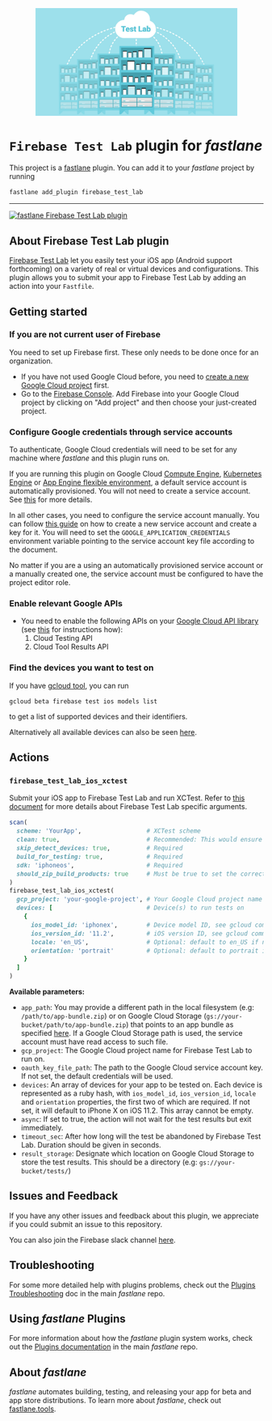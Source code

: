 <p align="center">
  <img src="./testlab.png" width="400" />
</p>

# `Firebase Test Lab` plugin for _fastlane_

This project is a [fastlane](https://fastlane.tools) plugin. You can add it to your _fastlane_ project by running

```bash
fastlane add_plugin firebase_test_lab
```

---

[![fastlane Firebase Test Lab plugin](https://rawcdn.githack.com/fastlane/fastlane/master/fastlane/assets/plugin-badge.svg)](https://rubygems.org/gems/fastlane-plugin-firebase_test_lab)

## About Firebase Test Lab plugin

[Firebase Test Lab](https://firebase.google.com/docs/test-lab/) let you easily test your iOS app (Android support forthcoming) on a variety of real or virtual devices and configurations. This plugin allows you to submit your app to Firebase Test Lab by adding an action into your `Fastfile`.

## Getting started

### If you are not current user of Firebase

You need to set up Firebase first. These only needs to be done once for an organization.

- If you have not used Google Cloud before, you need to [create a new Google Cloud project](https://cloud.google.com/resource-manager/docs/creating-managing-projects#Creating%20a%20Project) first.
- Go to the [Firebase Console](https://console.firebase.google.com/). Add Firebase into your Google Cloud project by clicking on "Add project" and then choose your just-created project.

### Configure Google credentials through service accounts

To authenticate, Google Cloud credentials will need to be set for any machine where _fastlane_ and this plugin runs on.

If you are running this plugin on Google Cloud [Compute Engine](https://cloud.google.com/compute), [Kubernetes Engine](https://cloud.google.com/kubernetes-engine) or [App Engine flexible environment](https://cloud.google.com/appengine/docs/flexible/), a default service account is automatically provisioned. You will not need to create a service account. See [this](https://cloud.google.com/compute/docs/access/service-accounts#compute_engine_default_service_account) for more details.

In all other cases, you need to configure the service account manually. You can follow [this guide](https://cloud.google.com/docs/authentication/getting-started) on how to create a new service account and create a key for it. You will need to set the `GOOGLE_APPLICATION_CREDENTIALS` environment variable pointing to the service account key file according to the document.

No matter if you are a using an automatically provisioned service account or a manually created one, the service account must be configured to have the project editor role.

### Enable relevant Google APIs

- You need to enable the following APIs on your [Google Cloud API library](https://console.cloud.google.com/apis/library) (see [this](https://support.google.com/cloud/answer/6158841) for instructions how):
  1. Cloud Testing API
  2. Cloud Tool Results API

### Find the devices you want to test on

If you have [gcloud tool](https://cloud.google.com/sdk/gcloud/), you can run

```no-highlight
gcloud beta firebase test ios models list
```

to get a list of supported devices and their identifiers.

Alternatively all available devices can also be seen [here](https://firebase.google.com/docs/test-lab/ios/available-testing-devices). 

## Actions

### `firebase_test_lab_ios_xctest`

Submit your iOS app to Firebase Test Lab and run XCTest. Refer to [this document](https://firebase.google.com/docs/test-lab/ios/command-line) for more details about Firebase Test Lab specific arguments.

```ruby
scan(
  scheme: 'YourApp',                  # XCTest scheme
  clean: true,                        # Recommended: This would ensure the build would not include unnecessary files
  skip_detect_devices: true,          # Required
  build_for_testing: true,            # Required
  sdk: 'iphoneos',                    # Required
  should_zip_build_products: true     # Must be true to set the correct format for Firebase Test Lab
)
firebase_test_lab_ios_xctest(
  gcp_project: 'your-google-project', # Your Google Cloud project name
  devices: [                          # Device(s) to run tests on
    {
      ios_model_id: 'iphonex',        # Device model ID, see gcloud command above
      ios_version_id: '11.2',         # iOS version ID, see gcloud command above
      locale: 'en_US',                # Optional: default to en_US if not set
      orientation: 'portrait'         # Optional: default to portrait if not set
    }
  ]
)
```

**Available parameters:**

- `app_path`: You may provide a different path in the local filesystem (e.g: `/path/to/app-bundle.zip`) or on Google Cloud Storage (`gs://your-bucket/path/to/app-bundle.zip`) that points to an app bundle as specified [here](https://firebase.google.com/docs/test-lab/ios/command-line#build_xctests_for_your_app). If a Google Cloud Storage path is used, the service account must have read access to such file.
- `gcp_project`: The Google Cloud project name for Firebase Test Lab to run on.
- `oauth_key_file_path`: The path to the Google Cloud service account key. If not set, the default credentials will be used.
- `devices`: An array of devices for your app to be tested on. Each device is represented as a ruby hash, with `ios_model_id`, `ios_version_id`, `locale` and `orientation` properties, the first two of which are required. If not set, it will default to iPhone X on iOS 11.2. This array cannot be empty.
- `async`: If set to true, the action will not wait for the test results but exit immediately.
- `timeout_sec`: After how long will the test be abandoned by Firebase Test Lab. Duration should be given in seconds.
- `result_storage`: Designate which location on Google Cloud Storage to store the test results. This should be a directory (e.g: `gs://your-bucket/tests/`)

## Issues and Feedback

If you have any other issues and feedback about this plugin, we appreciate if you could submit an issue to this repository.

You can also join the Firebase slack channel [here](https://firebase.community/).

## Troubleshooting

For some more detailed help with plugins problems, check out the [Plugins Troubleshooting](https://github.com/fastlane/fastlane/blob/master/fastlane/docs/PluginsTroubleshooting.md) doc in the main _fastlane_ repo.

## Using _fastlane_ Plugins

For more information about how the _fastlane_ plugin system works, check out the [Plugins documentation](https://github.com/fastlane/fastlane/blob/master/fastlane/docs/Plugins.md) in the main _fastlane_ repo.

## About _fastlane_

_fastlane_ automates building, testing, and releasing your app for beta and app store distributions. To learn more about _fastlane_, check out [fastlane.tools](https://fastlane.tools).
